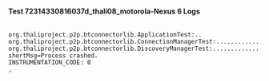 #### Test 72314330816037d_thali08_motorola-Nexus 6 Logs


```

org.thaliproject.p2p.btconnectorlib.ApplicationTest:..
org.thaliproject.p2p.btconnectorlib.ConnectionManagerTest:..........................
org.thaliproject.p2p.btconnectorlib.DiscoveryManagerTest:.......................INSTRUMENTATION_RESULT: shortMsg=Process crashed.
INSTRUMENTATION_CODE: 0
,
```
